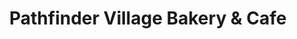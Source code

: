 ---
title: "Pathfinder Village Bakery & Cafe"
url: /edmeston/pathfinder-village-bakery-und-cafe/
shop: Bäckerei
---